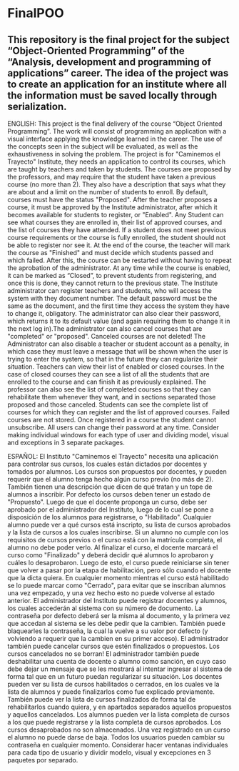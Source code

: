 # FinalPOO
This repository is the final project for the subject “Object-Oriented Programming” of the “Analysis, development and programming of applications” career. The idea of ​​the project was to create an application for an institute where all the information must be saved locally through serialization.
------------------------------------------------------------------------------------------------------------------------------------------------------------------------------------------
ENGLISH:
This project is the final delivery of the course “Object Oriented Programming”. The work will consist of programming an application with a visual interface applying the knowledge learned in the career. The use of the concepts seen in the subject will be evaluated, as well as the exhaustiveness in solving the problem. The project is for "Caminemos el Trayecto" Institute, they needs an application to control its courses, which are taught by teachers and taken by students. The courses are proposed by the professors, and may require that the student have taken a previous course (no more than 2). They also have a description that says what they are about and a limit on the number of students to enroll. By default, courses must have the status "Proposed". After the teacher proposes a course, it must be approved by the Institute administrator, after which it becomes available for students to register, or "Enabled". Any Student can see what courses they are enrolled in, their list of approved courses, and the list of courses they have attended. If a student does not meet previous course requirements or the course is fully enrolled, the student should not be able to register nor see it. At the end of the course, the teacher will mark the course as "Finished" and must decide which students passed and which failed. After this, the course can be restarted without having to repeat the aprobation of the administrator. At any time while the course is enabled, it can be marked as “Closed”, to prevent students from registering, and once this is done, they cannot return to the previous state.
The Institute administrator can register teachers and students, who will access the system with they document number. The default password must be the same as the document, and the first time they access the system they have to change it, obligatory. The administrator can also clear their password, which returns it to its default value (and again requiring them to change it in the next log in).The administrator can also cancel courses that are "completed" or "proposed". Canceled courses are not deleted!
The Administrator can also disable a teacher or student account as a penalty, in which case they must leave a message that will be shown when the user is trying to enter the system, so that in the future they can regularize their situation. Teachers can view their list of enabled or closed courses. In the case of closed courses they can see a list of all the students that are enrolled to the course and can finish it as previously explained. The professor can also see the list of completed courses so that they can rehabilitate them whenever they want, and in sections separated those proposed and those canceled. Students can see the complete list of courses for which they can register and the list of approved courses. Failed courses are not stored. Once registered in a course the student cannot unsubscribe. All users can change their password at any time. 
Consider making individual windows for each type of user and dividing model, visual and exceptions in 3 separate packages.

ESPAÑOL:
El Instituto "Caminemos el Trayecto" necesita una aplicación para controlar sus cursos, los cuales están dictados por docentes y tomados por alumnos. Los cursos son propuestos por docentes, y pueden requerir que el alumno tenga hecho algún curso previo (no más de 2). También tienen una descripción que dicen de qué tratan y un tope de alumnos a inscribir. Por defecto los cursos deben tener un estado de "Propuesto". Luego de que el docente proponga un curso, debe ser aprobado por el administrador del Instituto, luego de lo cual se pone a disposición de los alumnos para registrarse, o "Habilitado". Cualquier alumno puede ver a qué cursos está inscripto, su lista de cursos aprobados y la lista de cursos a los cuales inscribirse. Si un alumno no cumple con los requisitos de cursos previos o el curso está con la matrícula completa, el alumno no debe poder verlo. Al finalizar el curso, el docente marcará el curso como "Finalizado" y deberá decidir qué alumnos lo aprobaron y cuáles lo desaprobaron. Luego de esto, el curso puede reiniciarse sin tener que volver a pasar por la etapa de habilitación, pero sólo cuando el docente que la dicta quiera. En cualquier momento mientras el curso está habilitado se lo puede marcar como "Cerrado", para evitar que se inscriban alumnos una vez empezado, y una vez hecho esto no puede volverse al estado anterior.
El administrador del Instituto puede registrar docentes y alumnos, los cuales accederán al sistema con su número de documento. La contraseña por defecto deberá ser la misma al documento, y la primera vez que accedan al sistema se les debe pedir que la cambien. También puede blaquearles la contraseña, la cual la vuelve a su valor por defecto (y volviendo a requerir que la cambien en su primer acceso). El administrador también puede cancelar cursos que estén finalizados o propuestos. Los cursos cancelados no se borran! El administrador también puede deshabilitar una cuenta de docente o alumno como sanción, en cuyo caso debe dejar un mensaje que se les mostrará al intentar ingresar al sistema de forma tal que en un futuro puedan regularizar su situación. Los docentes pueden ver su lista de cursos habilitados o cerrados, en los cuales ve la lista de alumnos y puede finalizarlos como fue explicado previamente. También puede ver la lista de cursos finalizados de forma tal de rehabilitarlos cuando quiera, y en apartados separados aquellos propuestos y aquellos cancelados. Los alumnos pueden ver la lista completa de cursos a los que puede registrarse y la lista completa de cursos aprobados. Los cursos desaprobados no son almacenados. Una vez  registrado en un curso el alumno no puede darse de baja. Todos los usuarios pueden cambiar su contraseña en cualquier momento.
Considerar hacer ventanas individuales para cada tipo de usuario y dividir modelo, visual y  excepciones en 3 paquetes por separado.
